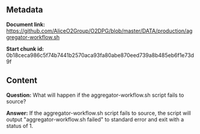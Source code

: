 ## Metadata

**Document link:** https://github.com/AliceO2Group/O2DPG/blob/master/DATA/production/aggregator-workflow.sh

**Start chunk id:** 0b18ceca986c5f74b7441b2570aca93fa80abe870eed739a8b485eb6f1e73d9f

## Content

**Question:** What will happen if the aggregator-workflow.sh script fails to source?

**Answer:** If the aggregator-workflow.sh script fails to source, the script will output "aggregator-workflow.sh failed" to standard error and exit with a status of 1.